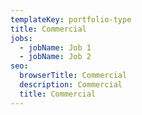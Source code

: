 ```yaml
---
templateKey: portfolio-type
title: Commercial
jobs:
  - jobName: Job 1
  - jobName: Job 2
seo:
  browserTitle: Commercial
  description: Commercial
  title: Commercial
---
```


